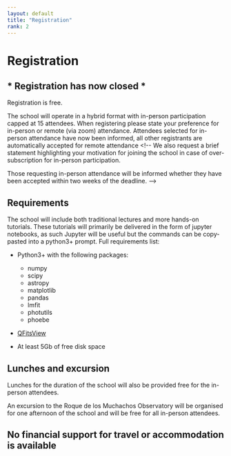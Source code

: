 ```yaml
---
layout: default
title: "Registration"
rank: 2
---
```

# Registration

## * Registration has now closed *

Registration is free.

The school will operate in a hybrid format with in-person participation capped at 15 attendees.  When registering please state your preference for in-person or remote (via zoom) attendance. Attendees selected for in-person attendance have now been informed, all other registrants are automatically accepted for remote attendance  <!-- We also request a brief statement highlighting your motivation for joining the school in case of over-subscription for in-person participation.

Those requesting in-person attendance will be informed whether they have been accepted within two weeks of the deadline. -->

<!-- ## [Registration form](https://docs.google.com/forms/d/e/1FAIpQLScaVcu1drZViepYn_UZ1cHutmKqg0OJNNnxt_yAsP8-JnXuLg/viewform) * In-person registration has now closed.  Zoom registration will continue to be open until nearer the school * -->

## Requirements

The school will include both traditional lectures and more hands-on tutorials.  These tutorials will primarily be delivered in the form of jupyter notebooks, as such Jupyter will be useful but the commands can be copy-pasted into a python3+ prompt. Full requirements list:

* Python3+ with the following packages:
   * numpy
   * scipy
   * astropy
   * matplotlib
   * pandas
   * lmfit
   * photutils
   * phoebe

* [QFitsView](https://www.mpe.mpg.de/~ott/QFitsView/)

* At least 5Gb of free disk space


## Lunches and excursion

Lunches for the duration of the school will also be provided free for the in-person attendees.

An excursion to the Roque de los Muchachos Observatory will be organised for one afternoon of the school and will be free for all in-person attendees.

## No financial support for travel or accommodation is available
